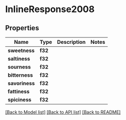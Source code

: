 # InlineResponse2008

## Properties

Name | Type | Description | Notes
------------ | ------------- | ------------- | -------------
**sweetness** | **f32** |  | 
**saltiness** | **f32** |  | 
**sourness** | **f32** |  | 
**bitterness** | **f32** |  | 
**savoriness** | **f32** |  | 
**fattiness** | **f32** |  | 
**spiciness** | **f32** |  | 

[[Back to Model list]](../README.md#documentation-for-models) [[Back to API list]](../README.md#documentation-for-api-endpoints) [[Back to README]](../README.md)


